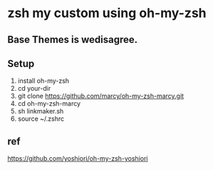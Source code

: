 
# zsh my custom using oh-my-zsh

## Base Themes is wedisagree.

## Setup

1. install oh-my-zsh
2. cd your-dir
3. git clone https://github.com/marcy/oh-my-zsh-marcy.git
4. cd oh-my-zsh-marcy
5. sh linkmaker.sh
6. source ~/.zshrc

## ref
https://github.com/yoshiori/oh-my-zsh-yoshiori
